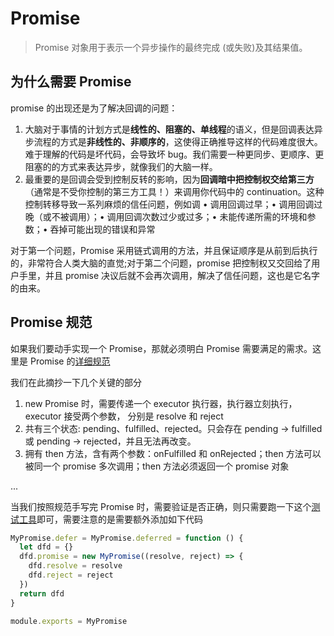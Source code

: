 # Promise

> Promise 对象用于表示一个异步操作的最终完成 (或失败)及其结果值。

## 为什么需要 Promise

promise 的出现还是为了解决回调的问题：

1. 大脑对于事情的计划方式是**线性的、阻塞的、单线程**的语义，但是回调表达异步流程的方式是**非线性的、非顺序的**，这使得正确推导这样的代码难度很大。难于理解的代码是坏代码，会导致坏 bug。我们需要一种更同步、更顺序、更阻塞的的方式来表达异步，就像我们的大脑一样。
2. 最重要的是回调会受到控制反转的影响，因为**回调暗中把控制权交给第三方**（通常是不受你控制的第三方工具！）来调用你代码中的 continuation。这种控制转移导致一系列麻烦的信任问题，例如调 • 调用回调过早；• 调用回调过晚（或不被调用）；• 调用回调次数过少或过多；• 未能传递所需的环境和参数；• 吞掉可能出现的错误和异常

对于第一个问题，Promise 采用链式调用的方法，并且保证顺序是从前到后执行的，非常符合人类大脑的直觉;对于第二个问题，promise 把控制权又交回给了用户手里，并且 promise 决议后就不会再次调用，解决了信任问题，这也是它名字的由来。

## Promise 规范

如果我们要动手实现一个 Promise，那就必须明白 Promise 需要满足的需求。这里是 Promise 的[详细规范](https://github.com/promises-aplus/promises-spec)

我们在此摘抄一下几个关键的部分

1. new Promise 时，需要传递一个 executor 执行器，执行器立刻执行，executor 接受两个参数， 分别是 resolve 和 reject
2. 共有三个状态: pending、fulfilled、rejected。只会存在 pending -> fulfilled 或 pending -> rejected，并且无法再改变。
3. 拥有 then 方法，含有两个参数：onFulfilled 和 onRejected；then 方法可以被同一个 promise 多次调用；then 方法必须返回一个 promise 对象

...

当我们按照规范手写完 Promise 时，需要验证是否正确，则只需要跑一下这个[测试工具](https://github.com/promises-aplus/promises-tests)即可，需要注意的是需要额外添加如下代码

```js
MyPromise.defer = MyPromise.deferred = function () {
  let dfd = {}
  dfd.promise = new MyPromise((resolve, reject) => {
    dfd.resolve = resolve
    dfd.reject = reject
  })
  return dfd
}

module.exports = MyPromise
```